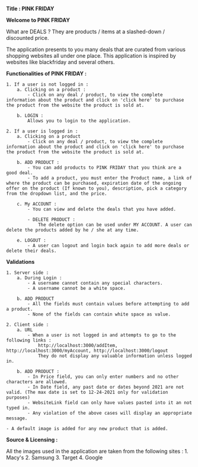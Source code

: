 **Title : PINK FRIDAY**

**Welcome to PINK FRIDAY**

What are DEALS ? They are products / items at a slashed-down / discounted price.

The application presents to you many deals that are curated from various shopping websites all under one place.
This application is inspired by websites like blackfriday and several others.

**Functionalities of PINK FRIDAY :**

    1. If a user is not logged in :
        a. Clicking on a product :
            - Click on any deal / product, to view the complete information about the product and click on 'click here' to purchase the product from the website the product is sold at. 

        b. LOGIN : 
            Allows you to login to the application.
    
    2. If a user is logged in :
        a. Clicking on a product
            - Click on any deal / product, to view the complete information about the product and click on 'click here' to purchase the product from the website the product is sold at. 

        b. ADD PRODUCT : 
            - You can add products to PINK FRIDAY that you think are a good deal. 
            - To add a product, you must enter the Product name, a link of where the product can be purchased, expiration date of the ongoing offer on the product (If known to you), description, pick a category from the dropdown list, and the price.

        c. My ACCOUNT : 
            - You can view and delete the deals that you have added.

            - DELETE PRODUCT :
                The delete option can be used under MY ACCOUNT. A user can delete the products added by he / she at any time.
        
        e. LOGOUT :
            - A user can logout and login back again to add more deals or delete their deals.


**Validations**

    1. Server side :
        a. During Login :
            - A username cannot contain any special characters.
            - A username cannot be a white space.
        
        b. ADD PRODUCT
            - All the fields must contain values before attempting to add a product.
            - None of the fields can contain white space as value.
    
    2. Client side :
        a. URL
            - When a user is not logged in and attempts to go to the following links :
                http://localhost:3000/addItem, http://localhost:3000/myAccount, http://localhost:3000/logout 
                They do not display any valuable information unless logged in.

        b. ADD PRODUCT :
            - In Price field, you can only enter numbers and no other characters are allowed.
            - In Date field, any past date or dates beyond 2021 are not valid. (The max date is set to 12-24-2021 only for validation purposes)
            - WebsiteLink field can only have values pasted into it an not typed in.
            - Any violation of the above cases will display an appropriate message.
    
    - A default image is added for any new product that is added.

**Source & Licensing :**

All the images used in the application are taken from the following sites :
    1. Macy's
    2. Samsung
    3. Target
    4. Google
